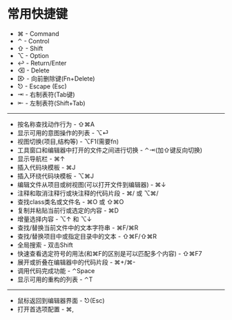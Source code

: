 # 常用快捷键

* ⌘ - Command
* ⌃ - Control
* ⇧ - Shift
* ⌥ - Option
* ↩︎ - Return/Enter
* ⌫ - Delete
* ⌦ - 向前删除键\(Fn+Delete\)
* ⎋ - Escape \(Esc\)
* ⇥ - 右制表符\(Tab键\)
* ⇤ - 左制表符\(Shift+Tab\)

---

* 按名称查找动作行为 - ⇧⌘A
* 显示可用的意图操作的列表 - ⌥⏎
* 视图切换\(项目,结构等\) - ⌥F1\(需要fn\)
* 工具窗口和编辑器中打开的文件之间进行切换 - ⌃⇥\(加⇧键反向切换\)
* 显示导航栏 - ⌘↑
* 插入代码块模板 - ⌘J
* 插入环绕代码块模板 - ⌥⌘J
* 编辑文件从项目或树视图\(可以打开文件到编辑器\) - ⌘↓
* 注释和取消注释行或块注释的代码片段 - ⌘/ 或 ⌥⌘/
* 查找class类名或文件名 - ⌘O 或 ⇧⌘O
* 复制并粘贴当前行或选定的内容 - ⌘D
* 增量选择内容 - ⌥↑ 和 ⌥↓
* 查找/替换当前文件中的文本字符串 - ⌘F/⌘R
* 查找/替换项目中或指定目录中的文本 - ⇧⌘F/⇧⌘R
* 全局搜索 - 双击Shift
* 快速查看选定符号的用法\(和⌘F的区别是可以匹配多个内容\) - ⇧⌘F7
* 展开或折叠在编辑器中的代码片段 - ⌘+/⌘-
* 调用代码完成功能 - ⌃Space
* 显示可用的重构的列表 - ⌃T

---

* 鼠标返回到编辑器界面 - ⎋\(Esc\)
* 打开首选项配置 - ⌘,



